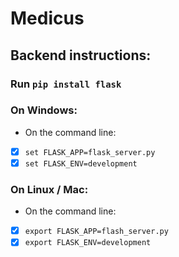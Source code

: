 # Medicus

## Backend instructions:

### Run `pip install flask`

### On Windows:

- On the command line:
- [x] `set FLASK_APP=flask_server.py`
- [x] `set FLASK_ENV=development`

### On Linux / Mac:

- On the command line:
- [x] `export FLASK_APP=flash_server.py`
- [x] `export FLASK_ENV=development`
